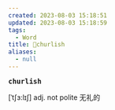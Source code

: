 ```yaml
---
created: 2023-08-03 15:18:51
updated: 2023-08-03 15:18:59
tags:
  - Word
title: 📖churlish
aliases:
  - null
---
```


<pre><strong>churlish</strong></pre>
[ˈtʃɜ:lɪʃ]
adj. not polite ⽆礼的
